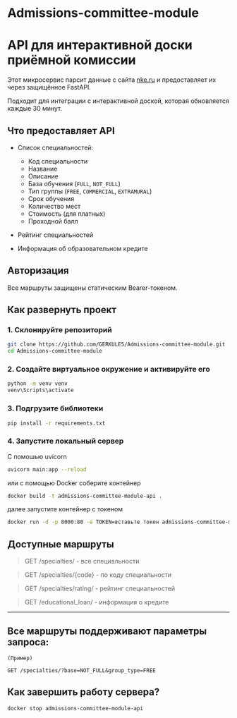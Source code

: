 # Admissions-committee-module
# API для интерактивной доски приёмной комиссии

Этот микросервис парсит данные с сайта [nke.ru](http://www.nke.ru) и предоставляет их через защищённое FastAPI.

Подходит для интеграции с интерактивной доской, которая обновляется каждые 30 минут.

## Что предоставляет API

- Список специальностей:
  - Код специальности
  - Название
  - Описание
  - База обучения (`FULL`, `NOT_FULL`)
  - Тип группы (`FREE`, `COMMERCIAL`, `EXTRAMURAL`)
  - Срок обучения
  - Количество мест
  - Стоимость (для платных)
  - Проходной балл

- Рейтинг специальностей
- Информация об образовательном кредите

## Авторизация

Все маршруты защищены статическим Bearer-токеном.

## Как развернуть проект

### 1. Склонируйте репозиторий

```bash
git clone https://github.com/GERKULE5/Admissions-committee-module.git 
cd Admissions-committee-module
```
### 2. Создайте виртуальное окружение и активируйте его

```bash
python -m venv venv
venv\Scripts\activate
```

### 3. Подгрузите библиотеки

```bash
pip install -r requirements.txt
```

### 4. Запустите локальный сервер

C помошью uvicorn
```bash
uvicorn main:app --reload
```

или с помощью Docker соберите контейнер

```bash
docker build -t admissions-committee-module-api .
```
далее запустите контейнер с токеном

```bash
docker run -d -p 8000:80 -e TOKEN=вставьте токен admissions-committee-module-api
```

## Доступные маршруты

> GET /specialties/ - все специальности

> GET /specialties/{code} - по коду специальности

> GET /specialties/rating/ - рейтинг специальностей

> GET /educational_loan/ - информация о кредите
 
---

## Все маршруты поддерживают параметры запроса:
```
(Пример)

GET /specialties/?base=NOT_FULL&group_type=FREE
```

## Как завершить работу сервера?

```
docker stop admissions-committee-module-api
```

